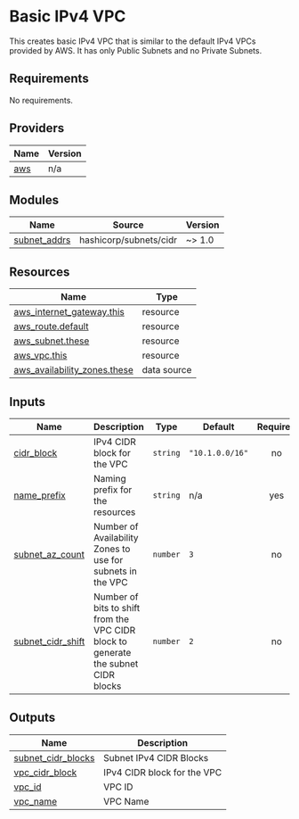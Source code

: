 # Basic IPv4 VPC

This creates basic IPv4 VPC that is similar to the default IPv4 VPCs provided by AWS. It has only Public Subnets and no Private Subnets.

<!-- BEGIN_TF_DOCS -->
## Requirements

No requirements.

## Providers

| Name | Version |
|------|---------|
| <a name="provider_aws"></a> [aws](#provider\_aws) | n/a |

## Modules

| Name | Source | Version |
|------|--------|---------|
| <a name="module_subnet_addrs"></a> [subnet\_addrs](#module\_subnet\_addrs) | hashicorp/subnets/cidr | ~> 1.0 |

## Resources

| Name | Type |
|------|------|
| [aws_internet_gateway.this](https://registry.terraform.io/providers/hashicorp/aws/latest/docs/resources/internet_gateway) | resource |
| [aws_route.default](https://registry.terraform.io/providers/hashicorp/aws/latest/docs/resources/route) | resource |
| [aws_subnet.these](https://registry.terraform.io/providers/hashicorp/aws/latest/docs/resources/subnet) | resource |
| [aws_vpc.this](https://registry.terraform.io/providers/hashicorp/aws/latest/docs/resources/vpc) | resource |
| [aws_availability_zones.these](https://registry.terraform.io/providers/hashicorp/aws/latest/docs/data-sources/availability_zones) | data source |

## Inputs

| Name | Description | Type | Default | Required |
|------|-------------|------|---------|:--------:|
| <a name="input_cidr_block"></a> [cidr\_block](#input\_cidr\_block) | IPv4 CIDR block for the VPC | `string` | `"10.1.0.0/16"` | no |
| <a name="input_name_prefix"></a> [name\_prefix](#input\_name\_prefix) | Naming prefix for the resources | `string` | n/a | yes |
| <a name="input_subnet_az_count"></a> [subnet\_az\_count](#input\_subnet\_az\_count) | Number of Availability Zones to use for subnets in the VPC | `number` | `3` | no |
| <a name="input_subnet_cidr_shift"></a> [subnet\_cidr\_shift](#input\_subnet\_cidr\_shift) | Number of bits to shift from the VPC CIDR block to generate the subnet CIDR blocks | `number` | `2` | no |

## Outputs

| Name | Description |
|------|-------------|
| <a name="output_subnet_cidr_blocks"></a> [subnet\_cidr\_blocks](#output\_subnet\_cidr\_blocks) | Subnet IPv4 CIDR Blocks |
| <a name="output_vpc_cidr_block"></a> [vpc\_cidr\_block](#output\_vpc\_cidr\_block) | IPv4 CIDR block for the VPC |
| <a name="output_vpc_id"></a> [vpc\_id](#output\_vpc\_id) | VPC ID |
| <a name="output_vpc_name"></a> [vpc\_name](#output\_vpc\_name) | VPC Name |
<!-- END_TF_DOCS -->